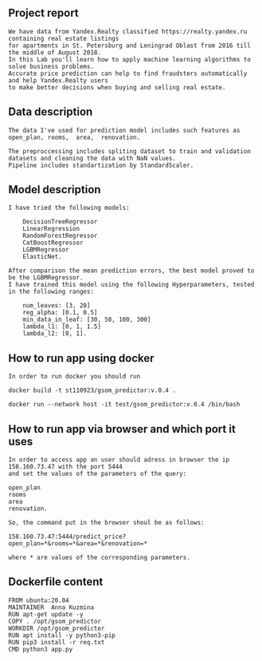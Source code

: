 ## Project report

    We have data from Yandex.Realty classified https://realty.yandex.ru containing real estate listings
    for apartments in St. Petersburg and Leningrad Oblast from 2016 till the middle of August 2018. 
    In this Lab you'll learn how to apply machine learning algorithms to solve business problems. 
    Accurate price prediction can help to find fraudsters automatically and help Yandex.Realty users 
    to make better decisions when buying and selling real estate.
    
    
  ## Data description
  
    The data I've used for prediction model includes such features as open_plan, rooms,  area,  renovation.
    
    The preproccessing includes spliting dataset to train and validation datasets and cleaning the data with NaN values.
    Pipeline includes standartization by StandardScaler.
    
   ## Model description
  
    I have tried the following models:
      
        DecisionTreeRegressor
        LinearRegression
        RandomForestRegressor
        CatBoostRegressor
        LGBMRegressor
        ElasticNet.
       
    After comparison the mean prediction errors, the best model proved to be the LGBMRegressor.
    I have trained this model using the following Hyperparameters, tested in the following ranges:
  
        num_leaves: [3, 20]
        reg_alpha: [0.1, 0.5]
        min_data_in_leaf: [30, 50, 100, 300]
        lambda_l1: [0, 1, 1.5]
        lambda_l2: [0, 1].
        
  ## How to run app using docker 

    In order to run docker you should run 

    docker build -t st110923/gsom_predictor:v.0.4 .

    docker run --network host -it test/gsom_predictor:v.0.4 /bin/bash 

 ## How to run app via browser and which port it uses
 
    In order to access app an user should adress in browser the ip 158.160.73.47 with the port 5444
    and set the values of the parameters of the query:
    
    open_plan
    rooms
    area
    renovation.
    
    So, the command put in the browser shoul be as follows:
    
    158.160.73.47:5444/predict_price?open_plan=*&rooms=*&area=*&renovation=*
    
    where * are values of the corresponding parameters.
   
   
  ## Dockerfile content
   
    FROM ubuntu:20.04
    MAINTAINER  Anna Kuzmina
    RUN apt-get update -y
    COPY . /opt/gsom_predictor
    WORKDIR /opt/gsom_predictor
    RUN apt install -y python3-pip
    RUN pip3 install -r req.txt
    CMD python3 app.py
